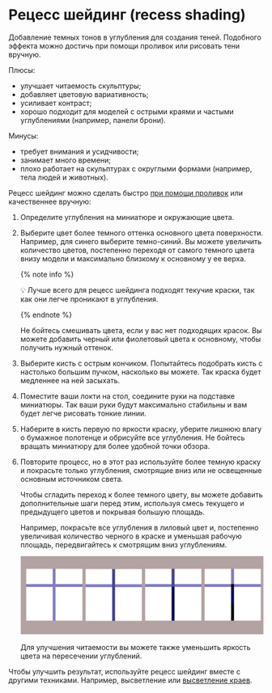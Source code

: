 # Рецесс шейдинг (recess shading)

Добавление темных тонов в углубления для создания теней. Подобного эффекта можно достичь при помощи проливок или рисовать тени вручную.

Плюсы:

- улучшает читаемость скульптуры;
- добавляет цветовую вариативность;
- усиливает контраст;
- хорошо подходит для моделей с острыми краями и частыми углублениями (например, панели брони).

Минусы:

- требует внимания и усидчивости;
- занимает много времени;
- плохо работает на скульптурах с округлыми формами (например, тела людей и животных).

Рецесс шейдинг можно сделать быстро [при помощи проливок](../styles/citadel-style.md) или качественнее вручную:

1. Определите углубления на миниатюре и окружающие цвета. 
2. Выберите цвет более темного оттенка основного цвета поверхности. Например, для синего выберите темно-синий. Вы можете увеличить количество цветов, постепенно переходя от самого темного цвета внизу модели и максимально близкому к основному у ее верха.
    
    {% note info %}

    💡 Лучше всего для рецесс шейдинга подходят текучие краски, так как они легче проникают в углубления.
    
    {% endnote %}
    
    Не бойтесь смешивать цвета, если у вас нет подходящих красок. Вы можете добавить черный или фиолетовый цвета к основному, чтобы получить нужный оттенок.
    
3. Выберите кисть с острым кончиком. Попытайтесь подобрать кисть с настолько большим пучком, насколько вы можете. Так краска будет медленнее на ней засыхать.
4. Поместите ваши локти на стол, соедините руки на подставке миниатюры. Так ваши руки будут максимально стабильны и вам будет легче рисовать тонкие линии.
5. Наберите в кисть первую по яркости краску, уберите лишнюю влагу о бумажное полотенце и обрисуйте все углубления. Не бойтесь вращать миниатюру для более удобной точки обзора.
6. Повторите процесс, но в этот раз используйте более темную краску и покрасьте только углубления, смотрящие вниз или не освещенные основным источником света. 
    
    Чтобы сгладить переход к более темного цвету, вы можете добавить дополнительные шаги перед этим, используя смесь текущего и предыдущего цветов и покрывая большую площадь.
    
    Например, покрасьте все углубления в лиловый цвет и, постепенно увеличивая количество черного в краске и уменьшая рабочую площадь, передвигайтесь к смотрящим вниз углублениям. 
    
    ![recess-shading](../_images/recess-shading.png)
    
    Для улучшения читаемости вы можете также уменьшить яркость цвета на пересечении углублений.
    

Чтобы улучшить результат, используйте рецесс шейдинг вместе с другими техниками. Например, высветление или [высветление краев](edge-highlighting.md).